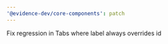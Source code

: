 ```yaml
---
'@evidence-dev/core-components': patch
---
```


Fix regression in Tabs where label always overrides id
